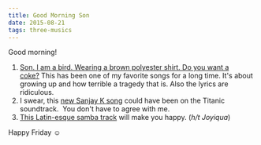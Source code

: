 ```yaml
---
title: Good Morning Son
date: 2015-08-21
tags: three-musics
---
```


Good morning!

1. <a href="https://www.youtube.com/watch?v=p-4HrW_kxvk">Son. I am a bird. Wearing a brown polyester shirt. Do you want a coke?</a> This has been one of my favorite songs for a long time. It's about growing up and how terrible a tragedy that is. Also the lyrics are ridiculous.
1. I swear, this <a href="https://www.youtube.com/watch?v=h9OAmRgae-U">new Sanjay K song</a> could have been on the Titanic soundtrack.  You don't have to agree with me.
1. <a href="https://www.youtube.com/watch?v=woDf3ov7UCQ">This Latin-esque samba track</a> will make you happy. (<em>h/t Joyiqua</em>)

Happy Friday <span style="color: rgb(0, 0, 0); font-family: 'Arial Unicode MS', 'Times New Roman', Times, serif; font-style: normal; line-height: normal; text-align: -webkit-center;">☺</span>
